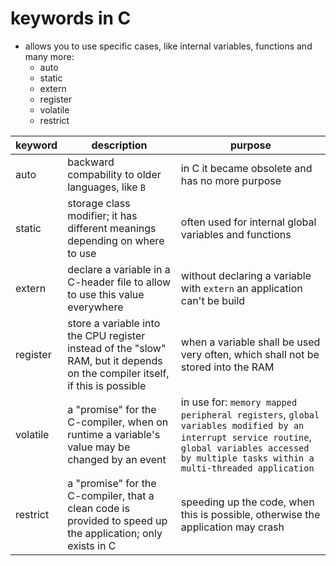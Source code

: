 #   keywords in C
-   allows you to use specific cases, like internal variables, functions and many more:
    -   auto
    -   static
    -   extern
    -   register
    -   volatile
    -   restrict

| keyword | description | purpose |
| - | - | - |
| auto | backward compability to older languages, like `B` | in C it became obsolete and has no more purpose |
| static | storage class modifier; it has different meanings depending on where to use | often used for internal global variables and functions |
| extern | declare a variable in a C-header file to allow to use this value everywhere | without declaring a variable with `extern` an application can't be build |
| register | store a variable into the CPU register instead of the "slow" RAM, but it depends on the compiler itself, if this is possible | when a variable shall be used very often, which shall not be stored into the RAM |
| volatile | a "promise" for the C-compiler, when on runtime a variable's value may be changed by an event | in use for: `memory mapped peripheral registers`, `global variables modified by an interrupt service routine`, `global variables accessed by multiple tasks within a multi-threaded application` |
| restrict | a "promise" for the C-compiler, that a clean code is provided to speed up the application; only exists in C | speeding up the code, when this is possible, otherwise the application may crash |